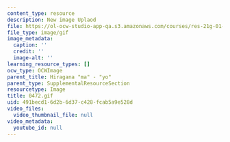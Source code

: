 ```yaml
---
content_type: resource
description: New image Uplaod
file: https://ol-ocw-studio-app-qa.s3.amazonaws.com/courses/res-21g-01-kana-spring-2010/491becd16d2b6d37c428fcab5a9e528d_0472.gif
file_type: image/gif
image_metadata:
  caption: ''
  credit: ''
  image-alt: ''
learning_resource_types: []
ocw_type: OCWImage
parent_title: Hiragana "ma" - "yo"
parent_type: SupplementalResourceSection
resourcetype: Image
title: 0472.gif
uid: 491becd1-6d2b-6d37-c428-fcab5a9e528d
video_files:
  video_thumbnail_file: null
video_metadata:
  youtube_id: null
---
```

